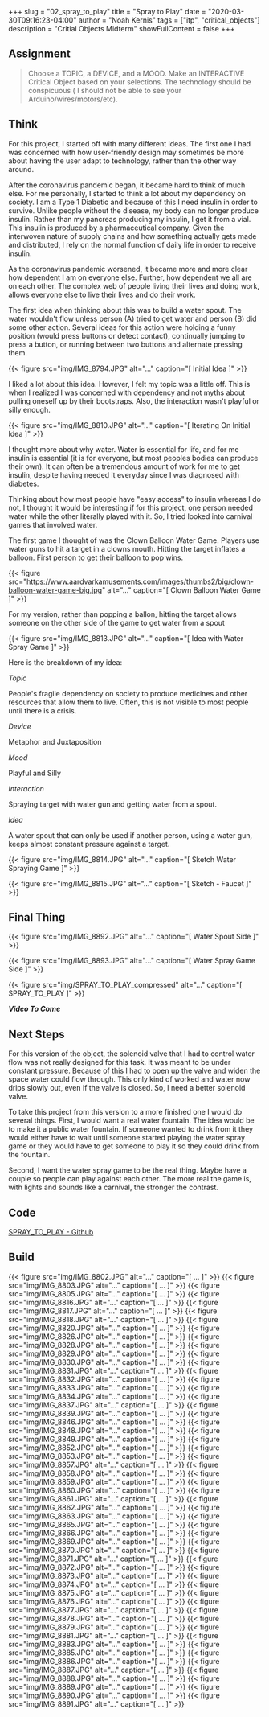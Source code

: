+++
slug = "02_spray_to_play"
title = "Spray to Play"
date = "2020-03-30T09:16:23-04:00"
author = "Noah Kernis"
tags = ["itp", "critical_objects"]
description = "Critial Objects Midterm"
showFullContent = false
+++

## Assignment

> Choose a TOPIC, a DEVICE, and a MOOD. Make an INTERACTIVE Critical Object based on your selections. The technology should be conspicuous ( I should not be able to see your Arduino/wires/motors/etc).

## Think

For this project, I started off with many different ideas. The first one I had was concerned with how user-friendly design may sometimes be more about having the user adapt to technology, rather than the other way around. 

After the coronavirus pandemic began, it became hard to think of much else. For me personally, I started to think a lot about my dependency on society. I am a Type 1 Diabetic and because of this I need insulin in order to survive. Unlike people without the disease, my body can no longer produce insulin. Rather than my pancreas producing my insulin, I get it from a vial. This insulin is produced by a pharmaceutical company. Given the interwoven nature of supply chains and how something actually gets made and distributed, I rely on the normal function of daily life in order to receive insulin.

As the coronavirus pandemic worsened, it became more and more clear how dependent I am on everyone else. Further, how dependent we all are on each other. The complex web of people living their lives and doing work, allows everyone else to live their lives and do their work. 

The first idea when thinking about this was to build a water spout. The water wouldn't flow unless person (A) tried to get water and person (B) did some other action. Several ideas for this action were holding a funny position (would press buttons or detect contact), continually jumping to press a button, or running between two buttons and alternate pressing them.

{{< figure src="img/IMG_8794.JPG" alt="..." caption="[ Initial Idea ]" >}}

I liked a lot about this idea. However, I felt my topic was a little off. This is when I realized I was concerned with dependency and not myths about pulling oneself up by their bootstraps. Also, the interaction wasn't playful or silly enough.

{{< figure src="img/IMG_8810.JPG" alt="..." caption="[ Iterating On Initial Idea ]" >}}

I thought more about why water. Water is essential for life, and for me insulin is essential (it is for everyone, but most peoples bodies can produce their own). It can often be a tremendous amount of work for me to get insulin, despite having needed it everyday since I was diagnosed with diabetes. 

Thinking about how most people have "easy access" to insulin whereas I do not, I thought it would be interesting if for this project, one person needed water while the other literally played with it. So, I tried looked into carnival games that involved water. 

The first game I thought of was the Clown Balloon Water Game. Players use water guns to hit a target in a clowns mouth. Hitting the target inflates a balloon. First person to get their balloon to pop wins.

{{< figure src="https://www.aardvarkamusements.com/images/thumbs2/big/clown-balloon-water-game-big.jpg" alt="..." caption="[ Clown Balloon Water Game ]" >}}

For my version, rather than popping a ballon, hitting the target allows someone on the other side of the game to get water from a spout

{{< figure src="img/IMG_8813.JPG" alt="..." caption="[ Idea with Water Spray Game ]" >}}

Here is the breakdown of my idea: 

*Topic* 

People's fragile dependency on society to produce medicines and other resources that allow them to live. Often, this is not visible to most people until there is a crisis.

*Device*

Metaphor and Juxtaposition

*Mood*

Playful and Silly

*Interaction*

Spraying target with water gun and getting water from a spout.

*Idea*

A water spout that can only be used if another person, using a water gun, keeps almost constant pressure against a target.

{{< figure src="img/IMG_8814.JPG" alt="..." caption="[ Sketch Water Spraying Game ]" >}}

{{< figure src="img/IMG_8815.JPG" alt="..." caption="[ Sketch - Faucet ]" >}}

## Final Thing


{{< figure src="img/IMG_8892.JPG" alt="..." caption="[ Water Spout Side ]" >}}

{{< figure src="img/IMG_8893.JPG" alt="..." caption="[ Water Spray Game Side ]" >}}

{{< figure src="img/SPRAY_TO_PLAY_compressed" alt="..." caption="[ SPRAY_TO_PLAY ]" >}}


*__Video To Come__*


<!-- <div style="text-align:center">
	<iframe width="640" height="360" src="https://www.youtube.com/embed/xNXErSWGO3w" frameborder="0" allow="autoplay;encrypted-media;picture-in-picture" allowfullscreen></iframe>
</div> -->

## Next Steps

For this version of the object, the solenoid valve that I had to control water flow was not really designed for this task. It was meant to be under constant pressure. Because of this I had to open up the valve and widen the space water could flow through. This only kind of worked and water now drips slowly out, even if the valve is closed. So, I need a better solenoid valve.

To take this project from this version to a more finished one I would do several things. First, I would want a real water fountain. The idea would be to make it a public water fountain. If someone wanted to drink from it they would either have to wait until someone started playing the water spray game or they would have to get someone to play it so they could drink from the fountain.

Second, I want the water spray game to be the real thing. Maybe have a couple so people can play against each other. The more real the game is, with lights and sounds like a carnival, the stronger the contrast. 

## Code

[SPRAY_TO_PLAY - Github](https://github.com/nkernis/SPRAY_TO_PLAY)

## Build

{{< figure src="img/IMG_8802.JPG" alt="..." caption="[ ... ]" >}}
{{< figure src="img/IMG_8803.JPG" alt="..." caption="[ ... ]" >}}
{{< figure src="img/IMG_8805.JPG" alt="..." caption="[ ... ]" >}}
{{< figure src="img/IMG_8816.JPG" alt="..." caption="[ ... ]" >}}
{{< figure src="img/IMG_8817.JPG" alt="..." caption="[ ... ]" >}}
{{< figure src="img/IMG_8818.JPG" alt="..." caption="[ ... ]" >}}
{{< figure src="img/IMG_8820.JPG" alt="..." caption="[ ... ]" >}}
{{< figure src="img/IMG_8826.JPG" alt="..." caption="[ ... ]" >}}
{{< figure src="img/IMG_8828.JPG" alt="..." caption="[ ... ]" >}}
{{< figure src="img/IMG_8829.JPG" alt="..." caption="[ ... ]" >}}
{{< figure src="img/IMG_8830.JPG" alt="..." caption="[ ... ]" >}}
{{< figure src="img/IMG_8831.JPG" alt="..." caption="[ ... ]" >}}
{{< figure src="img/IMG_8832.JPG" alt="..." caption="[ ... ]" >}}
{{< figure src="img/IMG_8833.JPG" alt="..." caption="[ ... ]" >}}
{{< figure src="img/IMG_8834.JPG" alt="..." caption="[ ... ]" >}}
{{< figure src="img/IMG_8837.JPG" alt="..." caption="[ ... ]" >}}
{{< figure src="img/IMG_8839.JPG" alt="..." caption="[ ... ]" >}}
{{< figure src="img/IMG_8846.JPG" alt="..." caption="[ ... ]" >}}
{{< figure src="img/IMG_8848.JPG" alt="..." caption="[ ... ]" >}}
{{< figure src="img/IMG_8849.JPG" alt="..." caption="[ ... ]" >}}
{{< figure src="img/IMG_8852.JPG" alt="..." caption="[ ... ]" >}}
{{< figure src="img/IMG_8853.JPG" alt="..." caption="[ ... ]" >}}
{{< figure src="img/IMG_8857.JPG" alt="..." caption="[ ... ]" >}}
{{< figure src="img/IMG_8858.JPG" alt="..." caption="[ ... ]" >}}
{{< figure src="img/IMG_8859.JPG" alt="..." caption="[ ... ]" >}}
{{< figure src="img/IMG_8860.JPG" alt="..." caption="[ ... ]" >}}
{{< figure src="img/IMG_8861.JPG" alt="..." caption="[ ... ]" >}}
{{< figure src="img/IMG_8862.JPG" alt="..." caption="[ ... ]" >}}
{{< figure src="img/IMG_8863.JPG" alt="..." caption="[ ... ]" >}}
{{< figure src="img/IMG_8865.JPG" alt="..." caption="[ ... ]" >}}
{{< figure src="img/IMG_8866.JPG" alt="..." caption="[ ... ]" >}}
{{< figure src="img/IMG_8869.JPG" alt="..." caption="[ ... ]" >}}
{{< figure src="img/IMG_8870.JPG" alt="..." caption="[ ... ]" >}}
{{< figure src="img/IMG_8871.JPG" alt="..." caption="[ ... ]" >}}
{{< figure src="img/IMG_8872.JPG" alt="..." caption="[ ... ]" >}}
{{< figure src="img/IMG_8873.JPG" alt="..." caption="[ ... ]" >}}
{{< figure src="img/IMG_8874.JPG" alt="..." caption="[ ... ]" >}}
{{< figure src="img/IMG_8875.JPG" alt="..." caption="[ ... ]" >}}
{{< figure src="img/IMG_8876.JPG" alt="..." caption="[ ... ]" >}}
{{< figure src="img/IMG_8877.JPG" alt="..." caption="[ ... ]" >}}
{{< figure src="img/IMG_8878.JPG" alt="..." caption="[ ... ]" >}}
{{< figure src="img/IMG_8879.JPG" alt="..." caption="[ ... ]" >}}
{{< figure src="img/IMG_8881.JPG" alt="..." caption="[ ... ]" >}}
{{< figure src="img/IMG_8883.JPG" alt="..." caption="[ ... ]" >}}
{{< figure src="img/IMG_8885.JPG" alt="..." caption="[ ... ]" >}}
{{< figure src="img/IMG_8886.JPG" alt="..." caption="[ ... ]" >}}
{{< figure src="img/IMG_8887.JPG" alt="..." caption="[ ... ]" >}}
{{< figure src="img/IMG_8888.JPG" alt="..." caption="[ ... ]" >}}
{{< figure src="img/IMG_8889.JPG" alt="..." caption="[ ... ]" >}}
{{< figure src="img/IMG_8890.JPG" alt="..." caption="[ ... ]" >}}
{{< figure src="img/IMG_8891.JPG" alt="..." caption="[ ... ]" >}}
